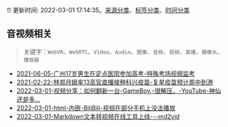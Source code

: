 :alarm_clock: 更新时间: 2022-03-01 17:14:35。[来源分类](../README.md)、[标签分类](../TAGS.md)、[时间分类](../TIMELINE.md)

## 音视频相关


> 关键字：`WebVR`、`WebRTC`、`Video`、`Audio`、`图像`、`音频`、`视频`、`直播`、`摄像头`、`播放器`



- [2021-06-05-广州17岁男生在定点医院参加高考-特殊考场视频监考](https://m.caixin.com/m/2021-06-05/101723418.html) 
- [2021-02-22-林郑月娥率13高官直播接种科兴疫苗-复星疫苗预计周中到港](https://m.caixin.com/m/2021-02-22/101665724.html) 
- [2022-03-01-视频分享：如何翻新一台-GameBoy,-很解压，-YouTube-神仙还是多...](https://www.v2ex.com/t/837305) 
- [2022-03-01-html-内嵌-BiliBili-视频在部分手机上没法播放](https://www.v2ex.com/t/837261) 
- [2022-03-01-Markdown文本转视频在线工具上线---md2vid](https://toutiao.io/k/cvz6t43) 